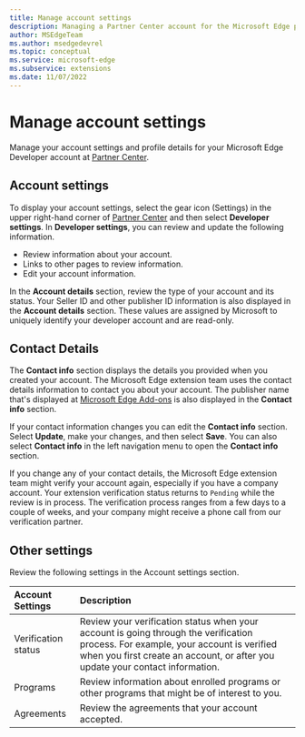 ```yaml
---
title: Manage account settings
description: Managing a Partner Center account for the Microsoft Edge program.
author: MSEdgeTeam
ms.author: msedgedevrel
ms.topic: conceptual
ms.service: microsoft-edge
ms.subservice: extensions
ms.date: 11/07/2022
---
```

# Manage account settings

Manage your account settings and profile details for your Microsoft Edge Developer account at [Partner Center](https://partner.microsoft.com/dashboard/microsoftedge/public/login?ref=dd).


<!-- ====================================================================== -->
## Account settings

To display your account settings, select the gear icon (Settings) in the upper right-hand corner of [Partner Center](https://partner.microsoft.com/dashboard/microsoftedge/public/login?ref=dd) and then select **Developer settings**.  In **Developer settings**, you can review and update the following information.

*   Review information about your account.
*   Links to other pages to review information.
*   Edit your account information.

In the **Account details** section, review the type of your account and its status.  Your Seller ID and other publisher ID information is also displayed in the **Account details** section.  These values are assigned by Microsoft to uniquely identify your developer account and are read-only.


<!-- ====================================================================== -->
## Contact Details

The **Contact info** section displays the details you provided when you created your account.  The Microsoft Edge extension team uses the contact details information to contact you about your account.  The publisher name that's displayed at [Microsoft Edge Add-ons](https://microsoftedge.microsoft.com/addons/) is also displayed in the **Contact info** section.

If your contact information changes you can edit the **Contact info** section.  Select **Update**, make your changes, and then select **Save**.  You can also select **Contact info** in the left navigation menu to open the **Contact info** section.

If you change any of your contact details, the Microsoft Edge extension team might verify your account again, especially if you have a company account.  Your extension verification status returns to `Pending` while the review is in process.  The verification process ranges from a few days to a couple of weeks, and your company might receive a phone call from our verification partner.


<!-- ====================================================================== -->
## Other settings

Review the following settings in the Account settings section.

| Account Settings | Description |
|:--- |:--- |
| Verification status | Review your verification status when your account is going through the verification process.  For example, your account is verified when you first create an account, or after you update your contact information. |
| Programs | Review information about enrolled programs or other programs that might be of interest to you. |
| Agreements | Review the agreements that your account accepted. |
